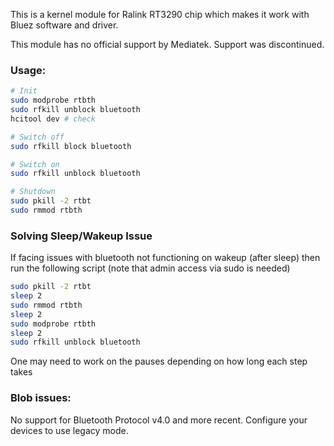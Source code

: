 This is a kernel module for Ralink RT3290 chip which makes it work with Bluez
software and driver.

This module has no official support by Mediatek. Support was discontinued.


### Usage: ###

```sh
# Init
sudo modprobe rtbth
sudo rfkill unblock bluetooth
hcitool dev # check

# Switch off
sudo rfkill block bluetooth

# Switch on
sudo rfkill unblock bluetooth

# Shutdown
sudo pkill -2 rtbt
sudo rmmod rtbth
```
### Solving Sleep/Wakeup Issue ###

If facing issues with bluetooth not functioning on wakeup (after sleep)
then run the following script (note that admin access via sudo is needed)

```sh
sudo pkill -2 rtbt
sleep 2
sudo rmmod rtbth
sleep 2
sudo modprobe rtbth
sleep 2
sudo rfkill unblock bluetooth
```
One may need to work on the pauses depending on how long each step takes

### Blob issues: ###

No support for Bluetooth Protocol v4.0 and more recent.
Configure your devices to use legacy mode.
